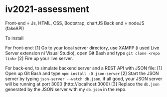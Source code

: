 # iv2021-assessment

Front-end = Js, HTML, CSS, Bootstrap, chartJS
Back end = nodeJS (fakeAPI)

To install

For front-end:
[1] Go to your local server directory, use XAMPP (i used Live Server extension ni Visual Studio), open Git Bash and type `git clone <repo link>`
[2] Fire up your live server.

For back-end, to simulate backend server and a REST API with JSON file:
[1] Open up Git Bash and type `npm install -D json-server`
[2] Start the JSON server by typing `json-server --watch db.json`, if all good, your JSON server will be running at port 3000 (http://localhost:3000)
[3] Replace the `db.json` generated by the JSON server with my `db.json` in the repo.

